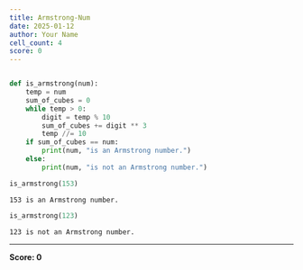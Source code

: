 ```yaml
---
title: Armstrong-Num
date: 2025-01-12
author: Your Name
cell_count: 4
score: 0
---
```


```python

```


```python
def is_armstrong(num):
    temp = num
    sum_of_cubes = 0
    while temp > 0:
        digit = temp % 10
        sum_of_cubes += digit ** 3
        temp //= 10
    if sum_of_cubes == num:
        print(num, "is an Armstrong number.")
    else:
        print(num, "is not an Armstrong number.")

```


```python
is_armstrong(153)
```

    153 is an Armstrong number.



```python
is_armstrong(123)
```

    123 is not an Armstrong number.



---
**Score: 0**